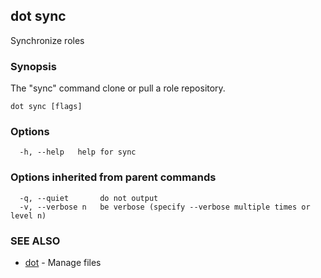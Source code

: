 ## dot sync

Synchronize roles

### Synopsis

The "sync" command clone or pull a role repository.

```
dot sync [flags]
```

### Options

```
  -h, --help   help for sync
```

### Options inherited from parent commands

```
  -q, --quiet       do not output
  -v, --verbose n   be verbose (specify --verbose multiple times or level n)
```

### SEE ALSO

* [dot](dot.md)	 - Manage files

